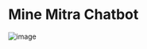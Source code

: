 # Mine Mitra Chatbot 

![image](https://github.com/anvita-kumar30/Mine-Mitra-Chatbot/assets/109106936/bf9a71f1-0f4a-47b5-ba43-41cb08c90acf)
